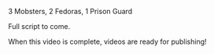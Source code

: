 3 Mobsters, 2 Fedoras, 1 Prison Guard

Full script to come.


When this video is complete, videos are ready for publishing!
